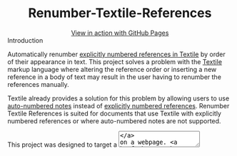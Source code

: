 <h1 align="center"> Renumber-Textile-References </h1>

<div align="center">
  <a href="https://bzvnr.github.io/Renumber-Textile-References/">View in action with GitHub Pages</a>
</div

## Introduction

Automatically renumber [explicitly numbered references in Textile](https://textile-lang.com/doc/footnotes) by order of their appearance in text. This project solves a problem with the [Textile](https://en.wikipedia.org/wiki/Textile_(markup_language)) markup language where altering the reference order or inserting a new reference in a body of text may result in the user having to renumber the references manually.

Textile already provides a solution for this problem by allowing users to use [auto-numbered notes](https://textile-lang.com/doc/auto-numbered-notes) instead of [explicitly numbered references](https://textile-lang.com/doc/footnotes). Renumber Textile References is suited for documents that use Textile with explicitly numbered references or where auto-numbered notes are not supported.

This project was designed to target a [<textarea>](https://developer.mozilla.org/en-US/docs/Web/HTML/Element/textarea) on a webpage. [Click here to view the program in action on a webpage](https://bzvnr.github.io/Renumber-Textile-References/). 

## Features

- Automatically renumber explicitly numbered references by their order of appearance in text
- Error detection that highlights user formatting errors to prevent incorrect usage
- References can be placed almost anywhere in text and be placed in the [ReferenceSection]("./configuration") (for limits, see [Limitations](./#limitations))

## Example 

| Before | After |
| ------ | ----- |
| h2. Section<br><br>Lorem.[2][3] ipsum.[1]<br><br>h2. External References<br><br>fn2. First Ref<br><br>fn1. Third Ref<br><br>fn3. Second Ref | h2. Section<br><br>Lorem.[1][2] ipsum.[3]<br><br>h2. External References<br><br>fn1. First Ref<br><br>fn2. Second Ref<br><br>fn3. Third Ref |

## Terminology

This project uses different [terminology](https://textile-lang.com/doc/footnotes) than the Textile markup language, as seen below.

| Appearance in text | Textile | Project |
|:------------------:| ------- | ---- |
| [1] | Reference | In-text citation |
| fn1. Author - "Sample Text":https://www.example.com | Footnote | Reference |

## Use Instructions

The script can be used without downloading via [GitHub Pages](https://bzvnr.github.io/Renumber-Textile-References/). See [Configuration](./#configuration) for customization details.

## Configuration

This project is currently configured as such:

* *referenceSection* - specified in `config.js`, a part of the text assumed to be the last [heading](https://textile-lang.com/doc/headings) or a unique last section in the text. The program places all references under the *referenceSection* after it is finished renumbering them. By default, *referenceSection*'s value is `h2. External References`, but it can be customized by following the [ReferenceSection Instructions](./#referencesection-instructions)
* It was designed to serve a single [<textarea>](https://developer.mozilla.org/en-US/docs/Web/HTML/Element/textarea) on an HTML page
* All references are placed under the *referenceSection*, regardless of where they are located in the <textarea>

## Use Instructions

A live version of program can be accessed with [GitHub Pages](https://bzvnr.github.io/Renumber-Textile-References/). The program can also be used offline by downloading it or cloning it from GitHub.

### Requirements

To use this project locally, Node.js and npm must be installed on your system. See [installation instructions for Node.js details](https://docs.npmjs.com/downloading-and-installing-node-js-and-npm). A short video on how to install can also be viewed [here](https://youtu.be/OBhw2BOez0w?t=82).

### Installation

- Download the project from this page by clicking the green `Code` button and downloading the project as a ZIP file
- Unzip the file (AKA Extract all)

### Configuration

This part assumes you [downloaded](#installation) or cloned the project. To update [config.js](./lib/config.js), follow these instructions:

- Locate the [config.js](./lib/config.js)
- Open [config.js](./lib/config.js) and update the values of variables to the desired values (ex: referenceSection: "changeTheValueInQuotes"). Save any changes made
- [Open your system's terminal](https://web.archive.org/web/20220528160004/https://towardsdatascience.com/a-quick-guide-to-using-command-line-terminal-96815b97b955?gi=f465d80a5ddf)
- In the terminal, navigate to the project's directory (folder)
- <details>
  <summary>Click here if unfamiliar with terminal navigation</summary>
  In the terminal, enter `cd [filePathToProjectDirectory]` without the brackets. (ex: `cd C:\Users\user\Downloads\Renumber-Textile-References-master\Renumber-Textile-References-master`). The directory navigated to should contain the project's `lib` folder.
</details>
- If npm packages have not been installed yet, enter `npm install` in the terminal
- In terminal, enter the command `npm run build`. This updates the [bundle.js](./dist/bundle.js) file, allowing [webpage](./index.html) to use the updated values. 
- Open `index.html` in any browser. The webpage should update your references using the desired *referenceSection*

## Limitations

(Using Textile terminology): The project currently does not support [references that don't link to the footnote or footnotes with a backlink](https://textile-lang.com/doc/footnotes).

### Bugs 

To view inputs that currently cause errors, open [testCases](./lib/testCases.yaml) in the project and search for "Failing".

## Development Instructions

This project was built using [Node.js and npm](https://nodejs.org/en/download/), tested using [Jest](https://jestjs.io/), bundled with [webpack](https://github.com/webpack/webpack), and created with [Visual Studio Code](https://code.visualstudio.com/).

To create [bundle.js](./dist/bundle.js) for [index.html](./index.html):

```
npm run build
```

Run Tests:

```
npm test
```
